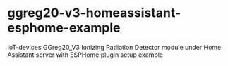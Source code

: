 # ggreg20-v3-homeassistant-esphome-example
IoT-devices GGreg20_V3 Ionizing Radiation Detector module under Home Assistant server with ESPHome plugin setup example
